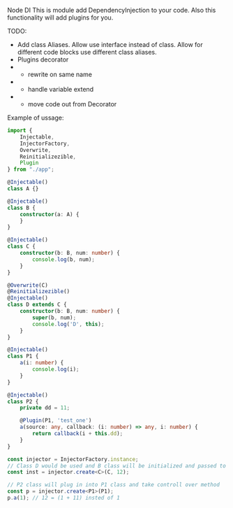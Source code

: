 Node DI
This is module add DependencyInjection to your code.
Also this functionality will add plugins for you.

TODO:
* Add class Aliases. Allow use interface instead of class. Allow for different code blocks use different class aliases.
* Plugins decorator
* * rewrite on same name
* * handle variable extend
* * move code out from Decorator
    
Example of ussage:
```typescript
import {
    Injectable,
    InjectorFactory,
    Overwrite,
    Reinitializezible,
    Plugin
} from "./app";

@Injectable()
class A {}

@Injectable()
class B {
    constructor(a: A) {
    }
}

@Injectable()
class C {
    constructor(b: B, num: number) {
        console.log(b, num);
    }
}

@Overwrite(C)
@Reinitializezible()
@Injectable()
class D extends C {
    constructor(b: B, num: number) {
        super(b, num);
        console.log('D', this);
    }
}

@Injectable()
class P1 {
    a(i: number) {
        console.log(i);
    }
}

@Injectable()
class P2 {
    private dd = 11;

    @Plugin(P1, 'test_one')
    a(source: any, callback: (i: number) => any, i: number) {
        return callback(i + this.dd);
    }
}

const injector = InjectorFactory.instance;
// Class D would be used and B class will be initialized and passed to the constructor.
const inst = injector.create<C>(C, 12);

// P2 class will plug in into P1 class and take controll over method
const p = injector.create<P1>(P1);
p.a(1); // 12 = (1 + 11) insted of 1
```